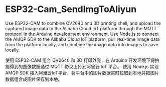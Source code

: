 # ESP32-Cam_SendImgToAliyun

Use ESP32-CAM to combine OV2640 and 3D printing shell, and upload the captured image data to the Alibaba Cloud IoT platform through the MQTT protocol in the Arduino development environment.
Use Node.js to connect the AMQP SDK to the Alibaba Cloud IoT platform, pull real-time image data from the platform locally, and combine the image data into images to save locally.

使用 ESP32-CAM  组合 OV2640 和 3D 打印外壳，在 Arduino  开发环境下将拍摄得到的图像数据通过 MQTT 协议上传到阿里云 IoT  平台。
使用 Node.js  实现 AMQP SDK  接入阿里云IoT平台，将平台中的图片数据实时拉取到本地并把图片数据组合成图片保存到本地。
